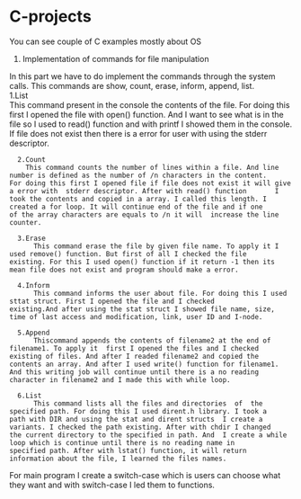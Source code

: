 # C-projects
You can see couple of C examples mostly about OS


1. Implementation of commands for file manipulation 

In this part we have to do implement the commands through the system calls. This commands are show, count, erase, inform, append, list.    
      1.List    
        This command present in the console the contents of the file. For doing this first I opened the file with open() function. And I      want to see what is in the file so I used to read() function and with printf  I showed them in the console. If file does not exist      then there is a error for user with using the stderr descriptor.  
        
      2.Count  
        This command counts the number of lines within a file. And line number is defined as the number of /n characters in the content.       For doing this first I opened file if file does not exist it will give a error with  stderr descriptor. After with read() function       I took the contents and copied in a array. I called this length. I created a for loop. It will continue end of the file and if one       of the array characters are equals to /n it will  increase the line counter.  
        
      3.Erase  
          This command erase the file by given file name. To apply it I used remove() function. But first of all I checked the file           existing. For this I used open() function if it return -1 then its mean file does not exist and program should make a error.
          
      4.Inform    
          This command informs the user about file. For doing this I used sttat struct. First I opened the file and I checked                 existing.And after using the stat struct I showed file name, size, time of last access and modification, link, user ID and I-node. 
          
      5.Append     
          Thiscommand appends the contents of filename2 at the end of filename1. To apply it  first I opened the files and I checked          existing of files. And after I readed filename2 and copied the contents an array. And after I used write() function for filename1.      And this writing job will continue until there is a no reading character in filename2 and I made this with while loop. 
          
      6.List  
          This command lists all the files and directories  of  the specified path. For doing this I used dirent.h library. I took a            path with DIR and using the stat and dirent structs  I create a variants. I checked the path existing. After with chdir I changed        the current directory to the specified in path. And  I create a while loop which is continue until there is no reading name in          specified path. After with lstat() function, it will return information about the file, I learned the files names.
  
  For main program I create a switch-case which is users can choose what they want and with switch-case I led them to functions.  
 
